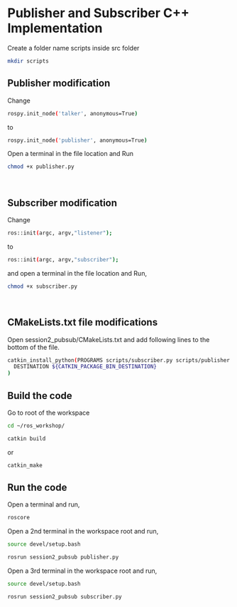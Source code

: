 # Publisher and Subscriber C++ Implementation

Create a folder name scripts inside src folder

```sh
mkdir scripts
```

## Publisher modification

Change
```sh
rospy.init_node('talker', anonymous=True)
```
to
```sh
rospy.init_node('publisher', anonymous=True)
```
Open a terminal in the file location and Run

```sh
chmod +x publisher.py
```

<br>

## Subscriber modification

Change
```sh
ros::init(argc, argv,"listener");
```
to
```sh
ros::init(argc, argv,"subscriber");
```
and open a terminal in the file location and Run,

```sh
chmod +x subscriber.py
```
<br>

## CMakeLists.txt file modifications

Open session2_pubsub/CMakeLists.txt and add following lines to the bottom of the file.

```sh
catkin_install_python(PROGRAMS scripts/subscriber.py scripts/publisher.py
  DESTINATION ${CATKIN_PACKAGE_BIN_DESTINATION}
)

```

## Build the code 

Go to root of the workspace

```sh
cd ~/ros_workshop/
```
```sh
catkin build
```
or
```sh
catkin_make
```

## Run the code

Open a terminal and run,

```sh
roscore
```

Open a 2nd terminal in the workspace root and run,
	
```sh
source devel/setup.bash
```
```sh
rosrun session2_pubsub publisher.py
```

Open a 3rd terminal in the workspace root and run,

```sh
source devel/setup.bash
```
```sh
rosrun session2_pubsub subscriber.py
```